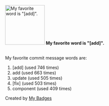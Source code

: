 <img src="https://my-badges.github.io/my-badges/favorite-word.png" alt="My favorite word is &quot;[add]&quot;." title="My favorite word is &quot;[add]&quot;." width="128">
<strong>My favorite word is &quot;[add]&quot;.</strong>
<br><br>

My favorite commit message words are:

1. [add] (used 746 times)
2. add (used 663 times)
3. update (used 505 times)
4. [fix] (used 503 times)
5. component (used 409 times)


Created by <a href="https://github.com/my-badges/my-badges">My Badges</a>